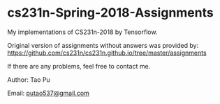 # cs231n-Spring-2018-Assignments

My implementations of CS231n-2018 by Tensorflow.

Original version of assignments without answers was provided by: <https://github.com/cs231n/cs231n.github.io/tree/master/assignments>



If there are any problems, feel free to contact me.

Author: Tao Pu

Email: [putao537@gmail.com](mailto:putao537@gmail.com)